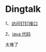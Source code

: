 # Dingtalk

1、[访问钉钉接口](https://github.com/wgc00/Dingtalk/blob/master/dingtalk/Tutorial.md)

2、[java 代码](https://github.com/wgc00/Dingtalk/blob/master/java/Main.java)


















太难了
